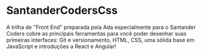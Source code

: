 # SantanderCodersCss
A trilha de "Front End" preparada pela Ada especialmente para o Santander Coders cobre as principais ferramentas para você poder desenhar suas primeiras interfaces: Git e versionamento, HTML, CSS, uma sólida base em JavaScript e introduções a React e Angular!
